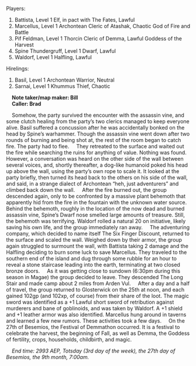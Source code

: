 
Players:

1. Battista, Level 1 Elf, in pact with The Fates, Lawful
2. Marcellus, Level 1 Archontean Cleric of Atashak, Chaotic God of Fire and Battle
3. Pif Feldman, Level 1 Thorcin Cleric of Demma, Lawful Goddess of the Harvest
4. Spine Thundergruff, Level 1 Dwarf, Lawful
5. Waldorf, Level 1 Halfling, Lawful

Hirelings:

1. Basil, Level 1 Archontean Warrior, Neutral
2. Sarnai, Level 1 Khummus Thief, Chaotic

&nbsp;&nbsp;&nbsp;&nbsp;**Note taker/map maker: Bill**  
&nbsp;&nbsp;&nbsp;&nbsp;**Caller: Brad**

&nbsp;&nbsp;&nbsp;&nbsp;Somehow, the party survived the encounter with the assassin vine, and some clutch healing from the party’s two clerics managed to keep everyone alive. Basil suffered a concussion after he was accidentally bonked on the head by Spine’s warhammer. Though the assassin vine went down after two rounds of burning and being shot at, the rest of the room began to catch fire. The party had to flee.
&nbsp;&nbsp;&nbsp;&nbsp;They retreated to the surface and waited out the fire while searching the ruins for anything of value. Nothing was found. However, a conversation was heard on the other side of the wall between several voices, and, shortly thereafter, a dog-like humanoid poked his head up above the wall, using the party’s own rope to scale it. It looked at the party briefly, then turned its head back to the others on his side of the wall, and said, in a strange dialect of Archontean “heh, just adventurers” and climbed back down the wall.
&nbsp;&nbsp;&nbsp;&nbsp;After the fire burned out, the group descended again, only to be confronted by a massive plant behemoth that apparently hid from the fire in the fountain with the unknown water source. Behind the behemoth, roughly in the location of the now dead and burned assassin vine, Spine’s Dwarf nose smelled large amounts of treasure. Still, the behemoth was terrifying. Waldorf rolled a natural 20 on initiative, likely saving his own life, and the group immediately ran away.
&nbsp;&nbsp;&nbsp;&nbsp;The adventuring company, which decided to name itself The Six Finger Discount, returned to the surface and scaled the wall. Weighed down by their armor, the group again struggled to surmount the wall, with Battista taking 2 damage and the Halfling deciding to burn some luck to save Marcellus. They traveled to the southern end of the island and dug through some rubble for an hour to reveal a stone staircase leading into the earth, terminating at two closed bronze doors.
&nbsp;&nbsp;&nbsp;&nbsp;As it was getting close to sundown (6:30pm during this season in Magae) the group decided to leave. They descended The Long Stair and made camp about 2 miles from Arden Vul.
&nbsp;&nbsp;&nbsp;&nbsp;After a day and a half of travel, the group returned to Glosterwick on the 25th at noon, and each gained 102gp (and 102xp, of course) from their share of the loot. The magic sword was identified as a +1 Lawful short sword of retribution against murderers and bane of goblinoids, and was taken by Waldorf. A +1 shield and +1 leather armor was also identified. Marcellus hung around in taverns and learned a few new rumors. These activities took a few days.
&nbsp;&nbsp;&nbsp;&nbsp;On the 27th of Besemios, the Festival of Demmathon occurred. It is a festival to celebrate the harvest, the beginning of Fall, as well as Demma, the Goddess of fertility, crops, households, childbirth, and magic.

&nbsp;&nbsp;&nbsp;&nbsp;*End time: 2993 AEP, Totsday (3rd day of the week), the 27th day of Besemios, the 9th month, 7:00am.*

